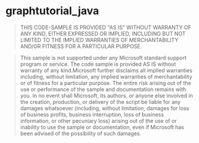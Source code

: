 # graphtutorial_java

> THIS CODE-SAMPLE IS PROVIDED "AS IS" WITHOUT WARRANTY OF ANY KIND, EITHER EXPRESSED OR IMPLIED, INCLUDING BUT NOT LIMITED TO THE IMPLIED WARRANTIES OF MERCHANTABILITY AND/OR FITNESS FOR A PARTICULAR PURPOSE.

> This sample is not supported under any Microsoft standard support program or service. The code
> sample is provided AS IS without warranty of any kind.Microsoft further disclaims all implied warranties including, without limitation, any implied warranties of merchantability or of fitness for a particular purpose. The entire risk arising out of the use or performance of the sample and documentation remains with you. In no event shall Microsoft, its authors, or anyone else involved in the creation, production, or delivery of the script be liable for any damages whatsoever (including, without limitation, damages for loss of business profits, business interruption, loss of business information, or other pecuniary loss) arising out of the use of or inability to use the sample or documentation, even if Microsoft has been advised of the possibility of such damages.
